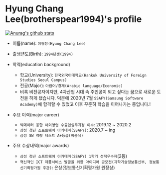 # Hyung Chang Lee(brotherspear1994)'s profile

[![Anurag's github stats](https://github-readme-stats.vercel.app/api?username=brotherspear1994)](https://github.com/anuraghazra/github-readme-stats)

- 이름(name): `이형창(Hyung Chang Lee)`
- 출생년도(Birth): `1994년생(1994)`
- 학력(education background)
  - 학교(University): `한국외국어대학교(Hankuk University of Foreign Studies Seoul Campus)`
  - 전공(Major): `아랍어/경제(Arabic language/Economic)`
  - 비록 비전공자이지만, 4차산업 시대 속 주인공이 되고 싶다는 꿈으로 새로운 도전을 하게 됐습니다. 덕분에 2020년 7월 `SSAFY(Samsung Software Academy)`에 합격할 수 있었고 이후 꾸준히 학습을 이어나가는 중입니다.!
- 주요 이력(major career)
  - `빅데이터 융합 해외영업 수출입실무과정 이수`: 2019.12 ~ 2020.2
  - `삼성 청년 소프트웨어 아카데미(SSAFY)`: 2020.7 ~ ing
  - `삼성 SW 역량 테스트 A+등급(비공식)`
  
- 주요 수상내역(major awards)
  - `삼성 청년 소프트웨어 아카데미(SSAFY) 1학기 성적우수자`(2등)
  - `혁신적인 ICT 제품서비스 발굴을 위한 아이디어 공모전(과학기술정보통신부, 정보통신기획평가원 주관)`: 은상(정보통신기획평가원 원장상)

